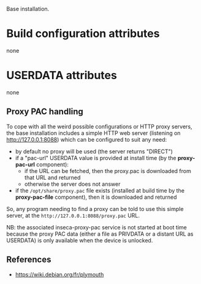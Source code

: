 Base installation.

# Build configuration attributes

none

# USERDATA attributes

none

## Proxy PAC handling

To cope with all the weird possible configurations or HTTP proxy servers, the base installation includes a simple HTTP web server (listening on http://127.0.0.1:8088) which can be configured to suit any need:

- by default no proxy will be used (the server returns "DIRECT")
- if a "pac-url" USERDATA value is provided at install time (by the **proxy-pac-url** component):
  - if the URL can be fetched, then the proxy.pac is downloaded from that URL and returned
  - otherwise the server does not answer
- if the `/opt/share/proxy.pac` file exists (installed at build time by the **proxy-pac-file** component), then it
  is downloaded and returned

So, any program needing to find a proxy can be told to use this simple server, at the `http://127.0.0.1:8088/proxy.pac` URL.

NB: the associated inseca-proxy-pac service is not started at boot time because the proxy PAC data (either a file as PRIVDATA or a distant URL as USERDATA) is only available when the device is unlocked.

## References

- https://wiki.debian.org/fr/plymouth